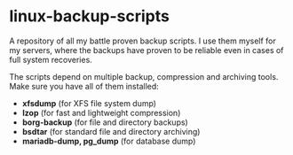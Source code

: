 # linux-backup-scripts
A repository of all my battle proven backup scripts.
I use them myself for my servers, where the backups have proven to be reliable even in cases of full system recoveries.

The scripts depend on multiple backup, compression and archiving tools.
Make sure you have all of them installed:
- **xfsdump** (for XFS file system dump)
- **lzop** (for fast and lightweight compression)
- **borg-backup** (for file and directory backups)
- **bsdtar** (for standard file and directory archiving)
- **mariadb-dump, pg_dump** (for database dump)
